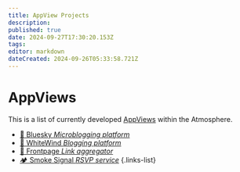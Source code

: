 ```yaml
---
title: AppView Projects
description: 
published: true
date: 2024-09-27T17:30:20.153Z
tags: 
editor: markdown
dateCreated: 2024-09-26T05:33:58.721Z
---
```


# AppViews
This is a list of currently developed [AppViews](/AT_Protocol/Core_Components/AppView) within the Atmosphere.
- [🦋 Bluesky *Microblogging platform*](/Current_Projects/AppViews/Bluesky)
- [💨 WhiteWind *Blogging platform*](Current_Projects/AppViews/WhiteWind)
- [📰 Frontpage *Link aggregator*](Current_Projects/AppViews/Frontpage)
- [🏕️ Smoke Signal *RSVP service*](Current_Projects/AppViews/Smoke_Signal)
{.links-list}
